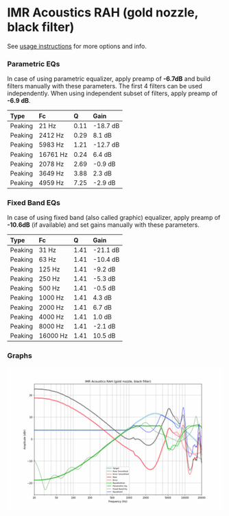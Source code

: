 # IMR Acoustics RAH (gold nozzle, black filter)
See [usage instructions](https://github.com/jaakkopasanen/AutoEq#usage) for more options and info.

### Parametric EQs
In case of using parametric equalizer, apply preamp of **-6.7dB** and build filters manually
with these parameters. The first 4 filters can be used independently.
When using independent subset of filters, apply preamp of **-6.9 dB**.

| Type    | Fc       |    Q | Gain     |
|:--------|:---------|:-----|:---------|
| Peaking | 21 Hz    | 0.11 | -18.7 dB |
| Peaking | 2412 Hz  | 0.29 | 8.1 dB   |
| Peaking | 5983 Hz  | 1.21 | -12.7 dB |
| Peaking | 16761 Hz | 0.24 | 6.4 dB   |
| Peaking | 2078 Hz  | 2.69 | -0.9 dB  |
| Peaking | 3649 Hz  | 3.88 | 2.3 dB   |
| Peaking | 4959 Hz  | 7.25 | -2.9 dB  |

### Fixed Band EQs
In case of using fixed band (also called graphic) equalizer, apply preamp of **-10.6dB**
(if available) and set gains manually with these parameters.

| Type    | Fc       |    Q | Gain     |
|:--------|:---------|:-----|:---------|
| Peaking | 31 Hz    | 1.41 | -21.1 dB |
| Peaking | 63 Hz    | 1.41 | -10.4 dB |
| Peaking | 125 Hz   | 1.41 | -9.2 dB  |
| Peaking | 250 Hz   | 1.41 | -5.3 dB  |
| Peaking | 500 Hz   | 1.41 | -0.5 dB  |
| Peaking | 1000 Hz  | 1.41 | 4.3 dB   |
| Peaking | 2000 Hz  | 1.41 | 6.7 dB   |
| Peaking | 4000 Hz  | 1.41 | 1.0 dB   |
| Peaking | 8000 Hz  | 1.41 | -2.1 dB  |
| Peaking | 16000 Hz | 1.41 | 10.5 dB  |

### Graphs
![](./IMR%20Acoustics%20RAH%20(gold%20nozzle,%20black%20filter).png)